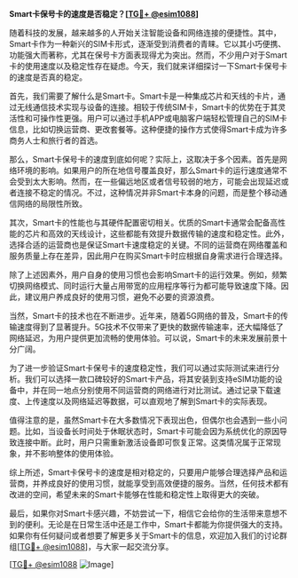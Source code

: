 **Smart卡保号卡的速度是否稳定？[[TG💪+ @esim1088](https://t.me/s/esim1088)]**

随着科技的发展，越来越多的人开始关注智能设备和网络连接的便捷性。其中，Smart卡作为一种新兴的SIM卡形式，逐渐受到消费者的青睐。它以其小巧便携、功能强大而著称，尤其在保号卡方面表现得尤为突出。然而，不少用户对于Smart卡的使用速度以及稳定性存在疑虑。今天，我们就来详细探讨一下Smart卡保号卡的速度是否真的稳定。

首先，我们需要了解什么是Smart卡。Smart卡是一种集成芯片和天线的卡片，通过无线通信技术实现与设备的连接。相较于传统SIM卡，Smart卡的优势在于其灵活性和可操作性更强。用户可以通过手机APP或电脑客户端轻松管理自己的SIM卡信息，比如切换运营商、更改套餐等。这种便捷的操作方式使得Smart卡成为许多商务人士和旅行者的首选。

那么，Smart卡保号卡的速度到底如何呢？实际上，这取决于多个因素。首先是网络环境的影响。如果用户的所在地信号覆盖良好，那么Smart卡的运行速度通常不会受到太大影响。然而，在一些偏远地区或者信号较弱的地方，可能会出现延迟或者连接不稳定的情况。不过，这种情况并非Smart卡本身的问题，而是整个移动通信网络的局限性所致。

其次，Smart卡的性能也与其硬件配置密切相关。优质的Smart卡通常会配备高性能的芯片和高效的天线设计，这些都能有效提升数据传输的速度和稳定性。此外，选择合适的运营商也是保证Smart卡速度稳定的关键。不同的运营商在网络覆盖和服务质量上存在差异，因此用户在购买Smart卡时应根据自身需求进行合理选择。

除了上述因素外，用户自身的使用习惯也会影响Smart卡的运行效果。例如，频繁切换网络模式、同时运行大量占用带宽的应用程序等行为都可能导致速度下降。因此，建议用户养成良好的使用习惯，避免不必要的资源浪费。

当然，Smart卡的技术也在不断进步。近年来，随着5G网络的普及，Smart卡的传输速度得到了显著提升。5G技术不仅带来了更快的数据传输速率，还大幅降低了网络延迟，为用户提供更加流畅的使用体验。可以说，Smart卡的未来发展前景十分广阔。

为了进一步验证Smart卡保号卡的速度稳定性，我们可以通过实际测试来进行分析。我们可以选择一款口碑较好的Smart卡产品，将其安装到支持eSIM功能的设备中，并在同一地点分别使用不同运营商的网络进行对比测试。通过记录下载速度、上传速度以及网络延迟等数据，可以直观地了解到Smart卡的实际表现。

值得注意的是，虽然Smart卡在大多数情况下表现出色，但偶尔也会遇到一些小问题。比如，当设备长时间处于休眠状态时，Smart卡可能会因为系统优化的原因导致连接中断。此时，用户只需重新激活设备即可恢复正常。这类情况属于正常现象，并不影响整体的使用体验。

综上所述，Smart卡保号卡的速度是相对稳定的，只要用户能够合理选择产品和运营商，并养成良好的使用习惯，就能享受到高效便捷的服务。当然，任何技术都有改进的空间，希望未来的Smart卡能够在性能和稳定性上取得更大的突破。

最后，如果你对Smart卡感兴趣，不妨尝试一下，相信它会给你的生活带来意想不到的便利。无论是在日常生活中还是工作中，Smart卡都能为你提供强大的支持。如果你有任何疑问或者想要了解更多关于Smart卡的信息，欢迎加入我们的讨论群组[[TG💪+ @esim1088](https://t.me/s/esim1088)]，与大家一起交流分享。

[[TG💪+ @esim1088](https://t.me/s/esim1088) ![Image](https://i.postimg.cc/4NQfJmqS/Snipaste-2025-05-13-00-14-12.png)]